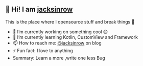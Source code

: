 ## 👋 Hi! I am [jacksinrow](http://www.jacksinrow.com)

This is the place where I opensource stuff and break things :rofl:

- 🔭 I’m currently working on something cool :wink:
- 🌱 I’m currently learning Kotlin, CustomView and Framework
- 📫 How to reach me: [@jacksinrow](https://www.jacksinrow.com) on blog
- ⚡ Fun fact: I love to anything
-  Summary: Learn a more ,write one less Bug
